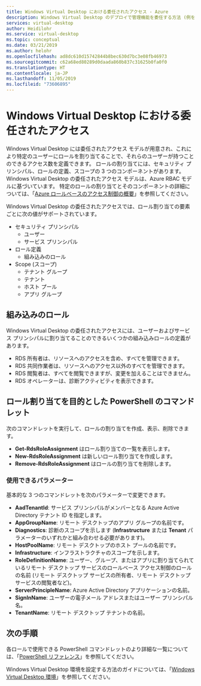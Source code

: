 ```yaml
---
title: Windows Virtual Desktop における委任されたアクセス - Azure
description: Windows Virtual Desktop のデプロイで管理機能を委任する方法 (例を含む)。
services: virtual-desktop
author: Heidilohr
ms.service: virtual-desktop
ms.topic: conceptual
ms.date: 03/21/2019
ms.author: helohr
ms.openlocfilehash: ad8dc610d15742844b8bec630d7bc3e08fb46973
ms.sourcegitcommit: c62a68ed80289d0daada860b837c31625b0fa0f0
ms.translationtype: HT
ms.contentlocale: ja-JP
ms.lasthandoff: 11/05/2019
ms.locfileid: "73606895"
---
```

# <a name="delegated-access-in-windows-virtual-desktop"></a>Windows Virtual Desktop における委任されたアクセス

Windows Virtual Desktop には委任されたアクセス モデルが用意され、これにより特定のユーザーにロールを割り当てることで、それらのユーザーが持つことのできるアクセス数を定義できます。 ロールの割り当てには、セキュリティ プリンシパル、ロールの定義、スコープの 3 つのコンポーネントがあります。 Windows Virtual Desktop の委任されたアクセス モデルは、Azure RBAC モデルに基づいています。 特定のロールの割り当てとそのコンポーネントの詳細については、「[Azure ロールベースのアクセス制御の概要](https://docs.microsoft.com/azure/active-directory/role-based-access-built-in-roles)」を参照してください。

Windows Virtual Desktop の委任されたアクセスでは、ロール割り当ての要素ごとに次の値がサポートされています。

* セキュリティ プリンシパル
    * ユーザー
    * サービス プリンシパル
* ロール定義
    * 組み込みのロール
* Scope (スコープ)
    * テナント グループ
    * テナント
    * ホスト プール
    * アプリ グループ

## <a name="built-in-roles"></a>組み込みのロール

Windows Virtual Desktop の委任されたアクセスには、ユーザーおよびサービス プリンシパルに割り当てることのできるいくつかの組み込みロールの定義があります。

* RDS 所有者は、リソースへのアクセスを含め、すべてを管理できます。
* RDS 共同作業者は、リソースへのアクセス以外のすべてを管理できます。
* RDS 閲覧者は、すべてを閲覧できますが、変更を加えることはできません。
* RDS オペレーターは、診断アクティビティを表示できます。

## <a name="powershell-cmdlets-for-role-assignments"></a>ロール割り当てを目的とした PowerShell のコマンドレット

次のコマンドレットを実行して、ロールの割り当てを作成、表示、削除できます。

* **Get-RdsRoleAssignment** はロール割り当ての一覧を表示します。
* **New-RdsRoleAssignment** は新しいロール割り当てを作成します。
* **Remove-RdsRoleAssignment** はロールの割り当てを削除します。

### <a name="accepted-parameters"></a>使用できるパラメーター

基本的な 3 つのコマンドレットを次のパラメーターで変更できます。

* **AadTenantId**: サービス プリンシパルがメンバーとなる Azure Active Directory テナント ID を指定します。
* **AppGroupName**: リモート デスクトップのアプリ グループの名前です。
* **Diagnostics**: 診断のスコープを示します (**Infrastructure** または **Tenant** パラメーターのいずれかと組み合わせる必要があります)。
* **HostPoolName**: リモート デスクトップのホスト プールの名前です。
* **Infrastructure**: インフラストラクチャのスコープを示します。
* **RoleDefinitionName**: ユーザー、グループ、またはアプリに割り当てられているリモート デスクトップ サービスのロールベース アクセス制御のロールの名前 (リモート デスクトップ サービスの所有者、リモート デスクトップ サービスの閲覧者など)。
* **ServerPrincipleName**: Azure Active Directory アプリケーションの名前。
* **SignInName**: ユーザーの電子メール アドレスまたはユーザー プリンシパル名。
* **TenantName**: リモート デスクトップ テナントの名前。

## <a name="next-steps"></a>次の手順

各ロールで使用できる PowerShell コマンドレットのより詳細な一覧については、「[PowerShell リファレンス](/powershell/windows-virtual-desktop/overview)」を参照してください。

Windows Virtual Desktop 環境を設定する方法のガイドについては、「[Windows Virtual Desktop 環境](environment-setup.md)」を参照してください。
